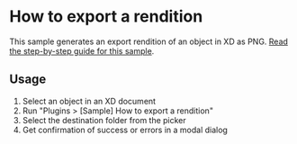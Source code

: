 # How to export a rendition

This sample generates an export rendition of an object in XD as PNG.
[Read the step-by-step guide for this sample](https://adobexdplatform.com/plugin-docs/tutorials/how-to-export-a-rendition/).

## Usage

1. Select an object in an XD document
1. Run "Plugins > \[Sample\] How to export a rendition"
1. Select the destination folder from the picker
1. Get confirmation of success or errors in a modal dialog
